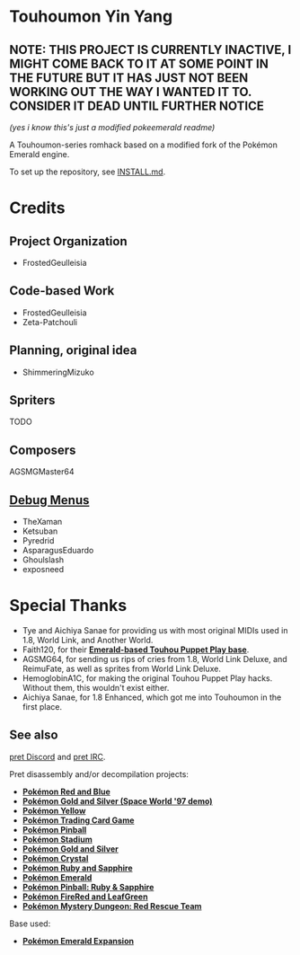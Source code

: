 # Touhoumon Yin Yang

## NOTE: THIS PROJECT IS CURRENTLY INACTIVE, I MIGHT COME BACK TO IT AT SOME POINT IN THE FUTURE BUT IT HAS JUST NOT BEEN WORKING OUT THE WAY I WANTED IT TO. CONSIDER IT DEAD UNTIL FURTHER NOTICE


*(yes i know this's just a modified pokeemerald readme)*

A Touhoumon-series romhack based on a modified fork of the Pokémon Emerald engine.

To set up the repository, see [INSTALL.md](INSTALL.md).


# Credits

## Project Organization

* FrostedGeulleisia

## Code-based Work

* FrostedGeulleisia
* Zeta-Patchouli

## Planning, original idea

* ShimmeringMizuko

## Spriters

TODO

## Composers

AGSMGMaster64

## [Debug Menus](https://github.com/TheXaman/pokeemerald/tree/tx_debug_system)

* TheXaman
* Ketsuban
* Pyredrid
* AsparagusEduardo
* Ghoulslash
* exposneed

# Special Thanks

* Tye and Aichiya Sanae for providing us with most original MIDIs used in 1.8, World Link, and Another World.
* Faith120, for their [**Emerald-based Touhou Puppet Play base**](https://github.com/Fatih120/thpuppetplay2).
* AGSMG64, for sending us rips of cries from 1.8, World Link Deluxe, and ReimuFate, as well as sprites from World Link Deluxe.
* HemoglobinA1C, for making the original Touhou Puppet Play hacks. Without them, this wouldn't exist either.
* Aichiya Sanae, for 1.8 Enhanced, which got me into Touhoumon in the first place.

## See also

[pret Discord](https://discord.gg/d5dubZ3) and [pret IRC](https://kiwiirc.com/client/irc.freenode.net/?#pret).

Pret disassembly and/or decompilation projects:
* [**Pokémon Red and Blue**](https://github.com/pret/pokered)
* [**Pokémon Gold and Silver (Space World '97 demo)**](https://github.com/pret/pokegold-spaceworld)
* [**Pokémon Yellow**](https://github.com/pret/pokeyellow)
* [**Pokémon Trading Card Game**](https://github.com/pret/poketcg)
* [**Pokémon Pinball**](https://github.com/pret/pokepinball)
* [**Pokémon Stadium**](https://github.com/pret/pokestadium)
* [**Pokémon Gold and Silver**](https://github.com/pret/pokegold)
* [**Pokémon Crystal**](https://github.com/pret/pokecrystal)
* [**Pokémon Ruby and Sapphire**](https://github.com/pret/pokeruby)
* [**Pokémon Emerald**](https://github.com/pret/pokeemerald)
* [**Pokémon Pinball: Ruby & Sapphire**](https://github.com/pret/pokepinballrs)
* [**Pokémon FireRed and LeafGreen**](https://github.com/pret/pokefirered)
* [**Pokémon Mystery Dungeon: Red Rescue Team**](https://github.com/pret/pmd-red)

Base used:

* [**Pokémon Emerald Expansion**](https://github.com/rh-hideout/pokeemerald-expansion)

